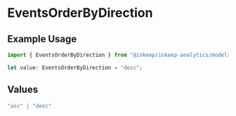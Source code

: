 # EventsOrderByDirection

## Example Usage

```typescript
import { EventsOrderByDirection } from "@inkeep/inkeep-analytics/models/components";

let value: EventsOrderByDirection = "desc";
```

## Values

```typescript
"asc" | "desc"
```